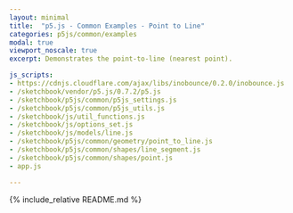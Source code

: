 ```yaml
---
layout: minimal
title:  "p5.js - Common Examples - Point to Line"
categories: p5js/common/examples
modal: true
viewport_noscale: true
excerpt: Demonstrates the point-to-line (nearest point).

js_scripts:
- https://cdnjs.cloudflare.com/ajax/libs/inobounce/0.2.0/inobounce.js
- /sketchbook/vendor/p5.js/0.7.2/p5.js
- /sketchbook/p5js/common/p5js_settings.js
- /sketchbook/p5js/common/p5js_utils.js
- /sketchbook/js/util_functions.js
- /sketchbook/js/options_set.js
- /sketchbook/js/models/line.js
- /sketchbook/p5js/common/geometry/point_to_line.js
- /sketchbook/p5js/common/shapes/line_segment.js
- /sketchbook/p5js/common/shapes/point.js
- app.js

---
```


{% include_relative README.md %}

